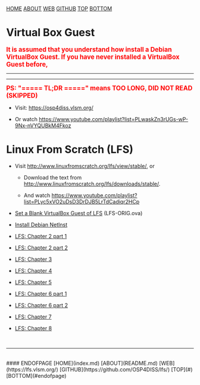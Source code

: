 ---
---

[HOME](index.md)
[ABOUT](README.md)
[WEB](https://lfs.vlsm.org/)
[GITHUB](https://github.com/OSP4DISS/lfs/)
[TOP](#)
[BOTTOM](#endofpage)

# Virtual Box Guest

<span style="color:red; font-weight:bold; font-size:larger;">
It is assumed that you understand how install a Debian VirtualBox Guest.
If you have never installed a VirtualBox Guest before,
</span>
<hr>
<hr>
<span style="color:red; font-weight:bold; font-size:larger;">
PS: "===== TL;DR =====" means TOO LONG, DID NOT READ (SKIPPED)
</span>

* Visit: <https://osp4diss.vlsm.org/>

* Or watch <https://www.youtube.com/playlist?list=PLwaskZn3rUGs-wP-9Nx-nVYQUBkM4Fkoz>

# Linux From Scratch (LFS)

* Visit <http://www.linuxfromscratch.org/lfs/view/stable/>, or

  * Download the text from <http://www.linuxfromscratch.org/lfs/downloads/stable/>.

  * And watch <https://www.youtube.com/playlist?list=PLyc5xVO2uDsD3DrDJB5LrTdCadiqr2HCp>

* [Set a Blank VirtualBox Guest of LFS](LFS-01.md) (LFS-ORIG.ova)

* [Install Debian NetInst](LFS-02.md)

* [LFS: Chapter 2 part 1](LFS-03.md)

* [LFS: Chapter 2 part 2](LFS-04.md)

* [LFS: Chapter 3](LFS-05.md)

* [LFS: Chapter 4](LFS-06.md)

* [LFS: Chapter 5](LFS-07.md)

* [LFS: Chapter 6 part 1](LFS-08.md)

* [LFS: Chapter 6 part 2](LFS-09.md)

* [LFS: Chapter 7](LFS-10.md)

* [LFS: Chapter 8](LFS-11.md)

<br>
<hr>
<br>
#### ENDOFPAGE
[HOME](index.md)
[ABOUT](README.md)
[WEB](https://lfs.vlsm.org/)
[GITHUB](https://github.com/OSP4DISS/lfs/)
[TOP](#)
[BOTTOM](#endofpage)
<br>

